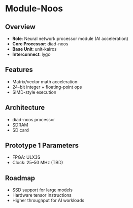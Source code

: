# Module-Noos

## Overview
- **Role**: Neural network processor module (AI acceleration)
- **Core Processor**: diad-noos
- **Base Unit**: unit-kairos
- **Interconnect**: lygo

## Features
- Matrix/vector math acceleration
- 24-bit integer + floating-point ops
- SIMD-style execution

## Architecture
- diad-noos processor
- SDRAM
- SD card

## Prototype 1 Parameters
- FPGA: ULX3S
- Clock: 25–50 MHz (TBD)

## Roadmap
- SSD support for large models
- Hardware tensor instructions
- Higher throughput for AI workloads

